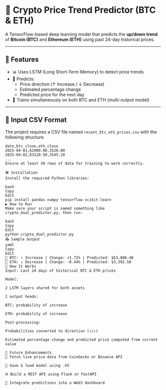 # 🧠 Crypto Price Trend Predictor (BTC & ETH)

A TensorFlow-based deep learning model that predicts the **up/down trend** of **Bitcoin (BTC)** and **Ethereum (ETH)** using past 24-day historical prices.

---

## 🚀 Features

- 📊 Uses LSTM (Long Short-Term Memory) to detect price trends
- 🔮 Predicts:
  - Price direction (↑ Increase / ↓ Decrease)
  - Estimated percentage change
  - Predicted price for the next day
- 🧠 Trains simultaneously on both BTC and ETH (multi-output model)

---

## 📁 Input CSV Format

The project requires a CSV file named `recent_btc_eth_prices.csv` with the following structure:

```csv
date,btc_close,eth_close
2025-04-01,62900.00,3520.00
2025-04-02,63120.50,3545.20
...
Ensure at least 30 rows of data for training to work correctly.

🛠️ Installation
Install the required Python libraries:

bash
Copy
Edit
pip install pandas numpy tensorflow scikit-learn
▶️ How to Run
Make sure your script is named something like crypto_dual_predictor.py, then run:

bash
Copy
Edit
python crypto_dual_predictor.py
📤 Sample Output
yaml
Copy
Edit
🔮 BTC: ↑ Increase | Change: +1.72% | Predicted: $63,800.40
🔮 ETH: ↓ Decrease | Change: -0.44% | Predicted: $3,392.50
🧠 How It Works
Input: Last 24 days of historical BTC & ETH prices

Model:

2 LSTM layers shared for both assets

2 output heads:

BTC: probability of increase

ETH: probability of increase

Post-processing:

Probabilities converted to direction (↑/↓)

Estimated percentage change and predicted price computed from current value

📌 Future Enhancements
🔗 Fetch live price data from CoinGecko or Binance API

💾 Save & load model using .h5

🌐 Build a REST API using Flask or FastAPI

🧩 Integrate predictions into a Web3 dashboard
